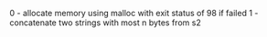 0 - allocate memory using malloc with exit status of 98 if failed
1 - concatenate two strings with most n bytes from s2

